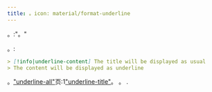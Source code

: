 ```yaml
---
title: 。icon: material/format-underline
---
```


。:"。"

。:
```md
> [!info|underline-content] The title will be displayed as usual
> The content will be displayed as underline
```

。["underline-all"](../combined-styling/page-22.md)页:1["underline-title"](../title-styling/page-22.md)。 。 .